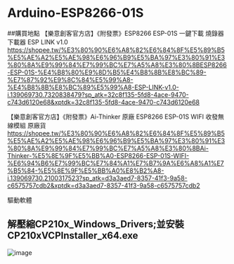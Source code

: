 # Arduino-ESP8266-01S
##購買地點
【樂意創客官方店】《附發票》ESP8266 ESP-01S 一鍵下載 燒錄器 下載器 ESP LINK v1.0
https://shopee.tw/%E3%80%90%E6%A8%82%E6%84%8F%E5%89%B5%E5%AE%A2%E5%AE%98%E6%96%B9%E5%BA%97%E3%80%91%E3%80%8A%E9%99%84%E7%99%BC%E7%A5%A8%E3%80%8BESP8266-ESP-01S-%E4%B8%80%E9%8D%B5%E4%B8%8B%E8%BC%89-%E7%87%92%E9%8C%84%E5%99%A8-%E4%B8%8B%E8%BC%89%E5%99%A8-ESP-LINK-v1.0-i.139069730.7320838479?sp_atk=32c8f135-5fd8-4ace-9470-c743d6120e68&xptdk=32c8f135-5fd8-4ace-9470-c743d6120e68

【樂意創客官方店】《附發票》Ai-Thinker 原廠 ESP8266 ESP-01S WIFI 收發無線模組 原廠貨
https://shopee.tw/%E3%80%90%E6%A8%82%E6%84%8F%E5%89%B5%E5%AE%A2%E5%AE%98%E6%96%B9%E5%BA%97%E3%80%91%E3%80%8A%E9%99%84%E7%99%BC%E7%A5%A8%E3%80%8BAi-Thinker-%E5%8E%9F%E5%BB%A0-ESP8266-ESP-01S-WIFI-%E6%94%B6%E7%99%BC%E7%84%A1%E7%B7%9A%E6%A8%A1%E7%B5%84-%E5%8E%9F%E5%BB%A0%E8%B2%A8-i.139069730.2100317523?sp_atk=d3a3aed7-8357-41f3-9a58-c6575757cdb2&xptdk=d3a3aed7-8357-41f3-9a58-c6575757cdb2

驅動軟體
## 解壓縮CP210x_Windows_Drivers;並安裝CP210xVCPInstaller_x64.exe
![image](https://github.com/tiramisuisland/Arduino-ESP8266-01S/assets/146859919/d75d9f15-6e40-4d73-8966-11142daac7c4)
